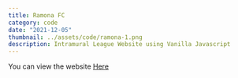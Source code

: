 ```yaml
---
title: Ramona FC
category: code
date: "2021-12-05"
thumbnail: ../assets/code/ramona-1.png
description: Intramural League Website using Vanilla Javascript
---
```


You can view the website <a href = "https://ramonafc.netlify.app/" target="_blank" class = "err">Here</a>


